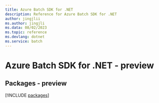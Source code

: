 ```yaml
---
title: Azure Batch SDK for .NET
description: Reference for Azure Batch SDK for .NET
author: jingjlii
ms.author: jingjli
ms.data: 08/02/2023
ms.topic: reference
ms.devlang: dotnet
ms.service: batch
---
```

# Azure Batch SDK for .NET - preview
## Packages - preview
[!INCLUDE [packages](batch-index.md)]